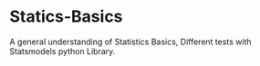 # Statics-Basics
A general understanding of Statistics Basics, Different tests with Statsmodels python Library.
